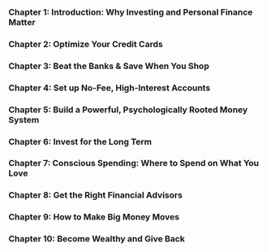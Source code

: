 ### Chapter 1: Introduction: Why Investing and Personal Finance Matter

### Chapter 2: Optimize Your Credit Cards

### Chapter 3: Beat the Banks & Save When You Shop

### Chapter 4: Set up No-Fee, High-Interest Accounts

### Chapter 5: Build a Powerful, Psychologically Rooted Money System

### Chapter 6: Invest for the Long Term

### Chapter 7: Conscious Spending: Where to Spend on What You Love

### Chapter 8: Get the Right Financial Advisors

### Chapter 9: How to Make Big Money Moves

### Chapter 10: Become Wealthy and Give Back

